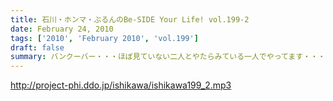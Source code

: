 ```yaml
---
title: 石川・ホンマ・ぶるんのBe-SIDE Your Life! vol.199-2
date: February 24, 2010
tags: ['2010', 'February 2010', 'vol.199']
draft: false
summary: バンクーバー・・・ほぼ見ていない二人とやたらみている一人でやってます・・・DVD第三弾完成間近です。NAMAE
---
```


http://project-phi.ddo.jp/ishikawa/ishikawa199_2.mp3